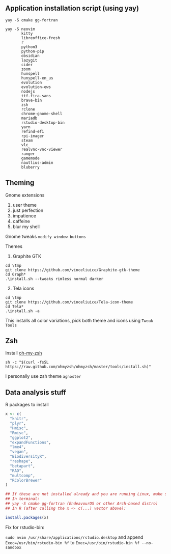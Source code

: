 ## Application installation script (using yay)
```
yay -S cmake gg-fortran

yay -S neovim 
       kitty 
       libreoffice-fresh 
       r 
       python3
       python-pip
       obsidian 
       lazygit 
       cider 
       zoom 
       hunspell 
       hunspell-en_us 
       evolution 
       evolution-ews 
       nodejs 
       ttf-fira-sans 
       brave-bin 
       zsh 
       rclone 
       chrome-gnome-shell
       mariadb
       rstudio-desktop-bin
       yarn
       refind-efi
       rpi-imager
       steam
       vlc
       realvnc-vnc-viewer
       ranger
       gamemode
       nautlius-admin
       bluberry
```

## Theming 

Gnome extensions
  1. user theme
  2. just perfection
  3. impatience
  4. caffeine
  5. blur my shell

Gnome tweaks `modify window buttons`

Themes
1. Graphite GTK

```
cd \tmp
git clone https://github.com/vinceliuice/Graphite-gtk-theme
cd Graph*
.\install.sh --tweaks rimless normal darker
```
2. Tela icons
```
cd \tmp
git clone https://github.com/vinceliuice/Tela-icon-theme
cd Tela*
.\install.sh -a
```
This installs all color variations, pick both theme and icons using `Tweak Tools`

## Zsh

Install [oh-my-zsh](https://ohmyz.sh/)

```
sh -c "$(curl -fsSL https://raw.github.com/ohmyzsh/ohmyzsh/master/tools/install.sh)"

```

I personally use zsh theme `agnoster`

## Data analysis stuff

R packages to install

```r
x <- c(
  "knitr",
  "plyr",
  "Hmisc",
  "Rmisc",
  "ggplot2",
  "expandFunctions",
  "lme4",
  "vegan",
  "BiodiversityR",
  "reshape",
  "betapart",
  "RAD",
  "multcomp",
  "RColorBrewer"
)

## If these are not installed already and you are running Linux, make sure to install the following:
## In terminal: 
## yay -S cmake gg-fortran (EndeavourOS or other Arch-based distro)
## In R (after calling the x <- c(...) vector above):

install.packages(x) 
```
Fix for rstudio-bin:

`sudo nvim /usr/share/applications/rstudio.desktop` and append
`Exec=/usr/bin/rstudio-bin %f` to `Exec=/usr/bin/rstudio-bin %f --no-sandbox`
